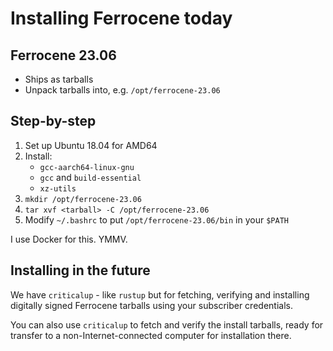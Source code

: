 # Installing Ferrocene today

## Ferrocene 23.06

* Ships as tarballs
* Unpack tarballs into, e.g. `/opt/ferrocene-23.06`

## Step-by-step

1. Set up Ubuntu 18.04 for AMD64
2. Install:
   * `gcc-aarch64-linux-gnu`
   * `gcc` and `build-essential`
   * `xz-utils`
3. `mkdir /opt/ferrocene-23.06`
4. `tar xvf <tarball> -C /opt/ferrocene-23.06`
5. Modify `~/.bashrc` to put `/opt/ferrocene-23.06/bin` in your `$PATH`

I use Docker for this. YMMV.

## Installing in the future

We have `criticalup` - like `rustup` but for fetching, verifying and installing
digitally signed Ferrocene tarballs using your subscriber credentials.

You can also use `criticalup` to fetch and verify the install tarballs, ready
for transfer to a non-Internet-connected computer for installation there.
